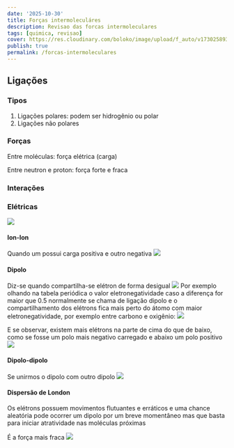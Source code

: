 ```yaml
---
date: '2025-10-30'
title: Forças intermoleculáres
description: Revisao das forcas intermoleculares
tags: [quimica, revisao]
cover: https://res.cloudinary.com/boloko/image/upload/f_auto/v1730258930/furushow7/image_ggvvgh.png
publish: true
permalink: /forcas-intermoleculares
---
```

## Ligações

### Tipos

1. Ligações polares: podem ser hidrogênio ou polar
2. Ligações não polares

### Forças

Entre moléculas: força elétrica (carga)

Entre neutron e proton: força forte e fraca

### Interações

### Elétricas

![](https://res.cloudinary.com/boloko/image/upload/f_auto/v1730260004/furushow7/image_yqpvh5.png)


#### Ion-Ion 
Quando um possui carga positiva e outro negativa
   ![](https://res.cloudinary.com/boloko/image/upload/f_auto/v1730258930/furushow7/image_ggvvgh.png)
#### Dipolo

Diz-se quando compartilha-se elétron de forma desigual
   ![](https://res.cloudinary.com/boloko/image/upload/f_auto/v1730259232/furushow7/image_ugda08.png)
Por exemplo olhando na tabela periódica o valor eletronegatividade caso a diferença for maior que 0.5 normalmente se chama de ligação dipolo e o compartilhamento dos elétrons fica mais perto do átomo com maior eletronegatividade, por exemplo entre carbono e oxigênio:
![](https://res.cloudinary.com/boloko/image/upload/f_auto/v1730259353/furushow7/image_oi85jt.png)

E se observar, existem mais elétrons na parte de cima do que de baixo, como se fosse um polo mais negativo carregado e abaixo um polo positivo
![](https://res.cloudinary.com/boloko/image/upload/f_auto/v1730259506/furushow7/image_calj62.png)



#### Dipolo-dipolo
Se unirmos o dipolo com outro dipolo
   ![](https://res.cloudinary.com/boloko/image/upload/f_auto/v1730259547/furushow7/image_lnqnof.png)

#### Dispersão de London

Os elétrons possuem movimentos flutuantes e erráticos e uma chance aleatória pode ocorrer um dipolo por um breve momentâneo mas que basta para iniciar atratividade nas moléculas próximas 

É a força mais fraca 
   ![](https://res.cloudinary.com/boloko/image/upload/f_auto/v1730259812/furushow7/image_kbgnak.png)
